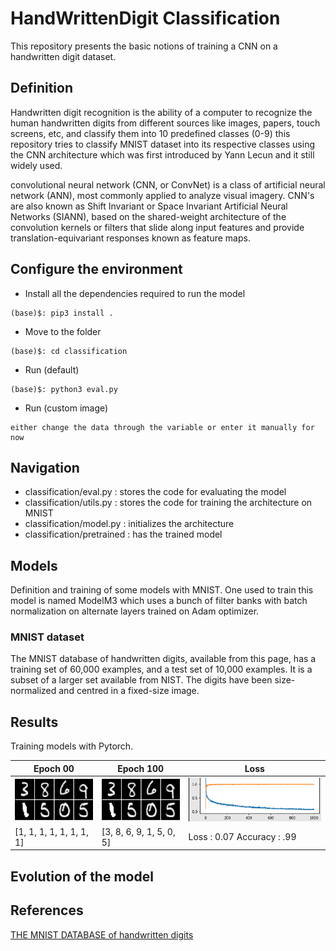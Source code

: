 # HandWrittenDigit Classification

This repository presents the basic notions of training a CNN on a handwritten digit dataset.

## Definition

Handwritten digit recognition is the ability of a computer to recognize the human handwritten digits from different sources like images, papers, touch screens, etc, and classify them into 10 predefined classes (0-9) this repository tries to classify MNIST dataset into its respective classes using the CNN architecture which was first introduced by Yann Lecun and it still widely used.

convolutional neural network (CNN, or ConvNet) is a class of artificial neural network (ANN), most commonly applied to analyze visual imagery. CNN's are also known as Shift Invariant or Space Invariant Artificial Neural Networks (SIANN), based on the shared-weight architecture of the convolution kernels or filters that slide along input features and provide translation-equivariant responses known as feature maps.

## Configure the environment
- Install all the dependencies required to run the model
```shell
(base)$: pip3 install .
```
- Move to the folder 
```shell
(base)$: cd classification
```
- Run (default)
```shell
(base)$: python3 eval.py
```
- Run (custom image)
```shell
either change the data through the variable or enter it manually for now 
```

## Navigation 
- classification/eval.py : stores the code for evaluating the model
- classification/utils.py : stores the code for training the architecture on MNIST 
- classification/model.py : initializes the architecture 
- classification/pretrained : has the trained model 

## Models

Definition and training of some models with MNIST. One used to train this model is named ModelM3 which uses a bunch of filter banks with batch normalization on alternate layers trained on Adam optimizer.

### MNIST dataset

The MNIST database of handwritten digits, available from this page, has a training set of 60,000 examples, and a test set of 10,000 examples. It is a subset of a larger set available from NIST. The digits have been size-normalized and centred in a fixed-size image.

## Results
Training models with Pytorch.

| Epoch 00                          | Epoch 100                          | Loss                                |
| --------------------------------- | ---------------------------------- | ----------------------------------- |
| ![GAN with MNIST](assets/mnist_results.png) | ![GAN with MNIST](assets/mnist_results.png) | ![GAN with MNIST](assets/loss.png) |
| [1, 1, 1, 1, 1, 1, 1, 1] | [3, 8, 6, 9, 1, 5, 0, 5] | Loss : 0.07  Accuracy : .99 |

## Evolution of the model

## References
[THE MNIST DATABASE of handwritten digits](http://yann.lecun.com/exdb/mnist/)
